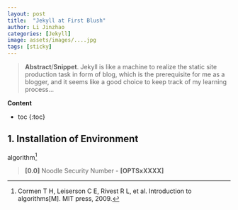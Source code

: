 ```yaml
---
layout: post
title:  "Jekyll at First Blush"
author: Li Jinzhao
categories: [Jekyll]
image: assets/images/....jpg
tags: [sticky]
---
```


<head>
    <script src="https://cdn.mathjax.org/mathjax/latest/MathJax.js?config=TeX-AMS-MML_HTMLorMML" type="text/javascript"></script>
    <script type="text/x-mathjax-config">
        MathJax.Hub.Config({
            tex2jax: {
            skipTags: ['script', 'noscript', 'style', 'textarea', 'pre'],
            inlineMath: [['$','$']]
            }
        });
    </script>
    <link href="/assets/css/rouge.css" rel="stylesheet"/>
</head>


> **Abstract**/**Snippet**. Jekyll is like a machine to realize the static site production task in form of blog, which is the prerequisite for me as a blogger, and it seems like a good choice to keep track of my learning process...

**Content**

* toc
{:toc}
## **1. Installation of Environment**





algorithm[^1]







> <span id="jump0">**[0.0]**</span> Noodle Security Number - **[OPTSxXXXX]**

[^1]:Cormen T H, Leiserson C E, Rivest R L, et al. Introduction to algorithms[M]. MIT press, 2009.
[^2]:
[^3]:

